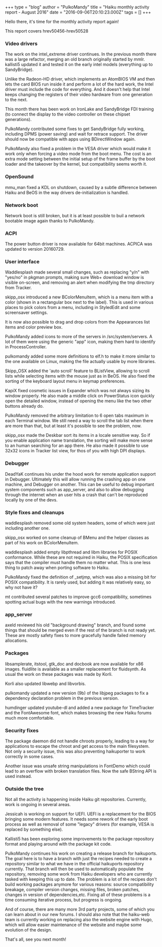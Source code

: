 +++
type = "blog"
author = "PulkoMandy"
title = "Haiku monthly activity report - August 2016"
date = "2016-09-06T20:10:23.000Z"
tags = []
+++

Hello there, it's time for the monthly activity report again!

This report covers hrev50456-hrev50528

<h3>Video drivers</h3>

The work on the intel_extreme driver continues. In the previous month there was a large refactor, merging an old branch originally started by mmlr. kallisti5 updated it and tested it on the early intel models (everything up to SandyBridge).

<!--more-->

Unlike the Radeon-HD driver, which implements an AtomBIOS VM and then lets the card BIOS run inside it and perform a lot of the hard work, the Intel driver must include the code for everything. And it doesn't help that Intel keeps changing the registers of their video hardware from one generation to the next.

This month there has been work on IronLake and SandyBridge FDI training (to connect the display to the video controller on these chipset generations).

PulkoMandy contributed some fixes to get SandyBridge fully working, including DPMS (power saving) and wait for retrace support. The driver should now be compatible with apps using BDirectWindow again.

PulkoMandy also fixed a problem in the VESA driver which would make it work only when forcing a video mode from the boot menu. The cost is an extra mode setting between the initial setup of the frame buffer by the boot loader and the takeover by the kernel, but compatibility seems worth it.

<h3>OpenSound</h3>

mmu_man fixed a KDL on shutdown, caused by a subtle difference between Haiku and BeOS in the way drivers de-initialization is handled.

<h3>Network boot</h3>

Network boot is still broken, but it is at least possible to buil a network bootable image again thanks to PulkoMandy.

<h3>ACPI</h3>

The power button driver is now available for 64bit machines. ACPICA was updated to version 20160729.

<h3>User interface</h3>

Waddlesplash made several small changes, such as replacing "y/n" with "yes/no" in pkgman prompts, making sure Web+ download window is visible on-screen, and removing an alert when modifying the tmp directory from Tracker.

skipp_osx introduced a new BColorMenuItem, which is a menu item with a color (shown in a rectangular box next to the label). This is used in various places to pick colors from a menu, including in StyledEdit and some screensaver settings.

It is now also possible to drag and drop colors from the Appearances list items and color preview box.

PulkoMandy added icons to more of the servers in /src/system/servers. A lot of them were using the generic "app" icon, making them hard to identify in ProcessController.

pulkomandy added some more definitions to elf.h to make it more similar to the one available on Linux, making the file actually usable by more libraries.

Skipp_OSX added the 'auto scroll' feature to BListView, allowing to scroll lists while selecting items with the mouse just as in BeOS. He also fixed the sorting of the keyboard layout menu in keymap preferences.

KapiX fixed cosmetic issues in Expander which was not always sizing its window properly. He also made a middle click on PowerStatus icon quickly open the detailed window, instead of opening the menu like the two other buttons already do.

PulkoMandy removed the arbitrary limitation to 6 open tabs maximum in each Terminal window. We still need a way to scroll the tab list when there are more than that, but at least it's possible to see the problem, now.

skipp_osx made the Deskbar sort its items in a locale sensitive way. So if you enable application name translation, the sorting will make more sense to an human searching for an app there. He also made it possible to use 32x32 icons in Tracker list view, for thos of you with high DPI displays.

<h3>Debugger</h3>

DeadYaK continues his under the hood work for remote application support in Debugger. Ultimately this will allow running the crashing app on one machine, and Debugger on another. This can be useful to debug important system components such as app_server, and also to allow debugging through the internet when an user hits a crash that can't be reproduced locally by one of the devs.

<h3>Style fixes and cleanups</h3>

waddlesplash removed some old system headers, some of which were just including another one.

skipp_osx worked on some cleanup of BMenu and the helper classes as part of his work on BColorMenuItem.

waddlesplash added empty libpthread and libm libraries for POSIX conformance. While these are not required in Haiku, the POSIX specification says that the compiler must handle them no matter what. This is one less thing to patch away when porting software to Haiku.

PulkoMandy fixed the definition of _setjmp, which was also a missing bit for POSIX compatibility. It is rarely used, but adding it was relatively easy, so why not have it?

mt contributed several patches to improve gcc6 compatibility, sometimes spotting actual bugs with the new warnings introduced.

<h3>app_server</h3>

axeld reviewed his old "background drawing" branch, and found some things that should be merged even if the rest of the branch is not ready yet. These are mostly safety fixes to more gracefully handle failed memory allocations.

<h3>Packages</h3>

libsamplerate, itstool, gtk_doc and docbook are now available for x86 images. fluidlite is available as a smaller replacement for fluidsynth. As usual the work on these packages was made by Korli.

Korli also updated libwebp and libvorbis.

pulkomandy updated a new version (9b) of the libjpeg packages to fix a dependency declaration problem in the previous version.

humdinger updated youtube-dl and added a new package for TimeTracker and the FontAwesome font, which makes browsing the new Haiku forums much more comfortable.

<h3>Security fixes</h3>

The package daemon did not handle chroots properly, leading to a way for applications to escape the chroot and get access to the main filesystem. Not only a security issue, this was also preventing haikuporter to work correctly in some cases.

Another issue was unsafe string manipulations in FontDemo which could lead to an overflow with broken translation files. Now the safe BString API is used instead.

<h3>Outside the tree</h3>

Not all the activity is happening inside Haiku git repositories. Currently, work is ongoing in several areas.

Jessicah is working on support for UEFI. UEFI is a replacement for the BIOS bringing some modern features. It needs some rework of the early boot process as well as removal of some "legacy" drivers (for example, VESA is replaced by something else).

Kallisti5 has been exploring some improvements to the package repository format and playing around with the package kit code.

PulkoMandy continues his work on creating a release branch for haikuports. The goal here is to have a branch with just the recipes needed to create a repository similar to what we have in the official haikuports repository currently. That branch will then be used to automatically populate the repository, removing some work from Haiku developers who are currently tasked with keeping this up to date. The problem is a lot of the recipes don't build working packages anymore for various reasons: source compatibility breakage, compiler version changes, missing files, broken patches, changes in version of dependencies,etc. Fixing all of these problems is a time consuming iterative process, but progress is ongoing.

And of course, there are many more 3rd party projects, some of which you can learn about in our new forums. I should also note that the haiku-web team is currently working on replacing also the website engine with Hugo, which will allow easier maintenance of the website and maybe some evolution of the design.

That's all, see you next month!